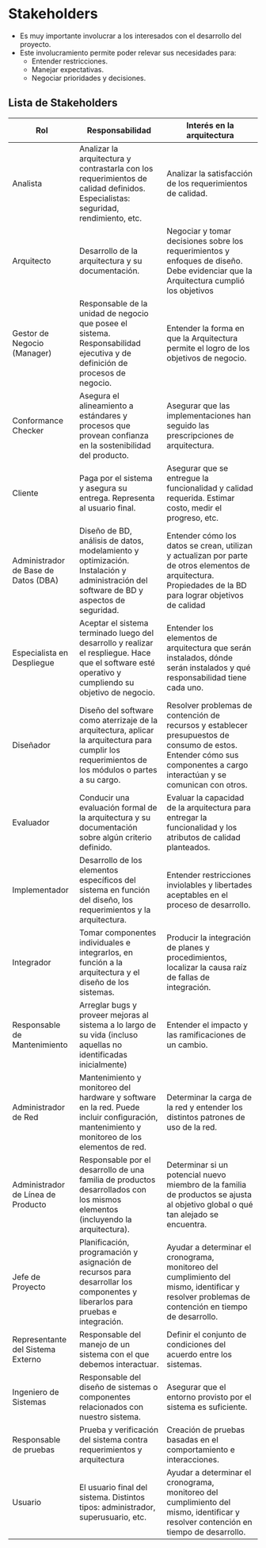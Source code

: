# Stakeholders

- Es muy importante involucrar a los interesados con el desarrollo del proyecto.
- Este involucramiento permite poder relevar sus necesidades para:
    - Entender restricciones.
    - Manejar expectativas.
    - Negociar prioridades y decisiones.

## Lista de Stakeholders

| Rol | Responsabilidad | Interés en la arquitectura |
|--------------|--------------|--------------|
| Analista | Analizar la arquitectura y contrastarla con los requerimientos de calidad definidos. Especialistas: seguridad, rendimiento, etc. | Analizar la satisfacción de los requerimientos de calidad.
| Arquitecto | Desarrollo de la arquitectura y su documentación.  | Negociar y tomar decisiones sobre los requerimientos y enfoques de diseño. Debe evidenciar que la Arquitectura cumplió los objetivos |
| Gestor de Negocio (Manager)  | Responsable de la unidad de negocio que posee el sistema. Responsabilidad ejecutiva y de definición de procesos de negocio. | Entender la forma en que la Arquitectura permite el logro de los objetivos de negocio. |
| Conformance Checker | Asegura el alineamiento a estándares y procesos que provean confianza en la sostenibilidad del producto. | Asegurar que las implementaciones han seguido las prescripciones de arquitectura. |
| Cliente | Paga por el sistema y asegura su entrega. Representa al usuario final. | Asegurar que se entregue la funcionalidad y calidad requerida. Estimar costo, medir el progreso, etc. |
| Administrador de Base de Datos (DBA) | Diseño de BD, análisis de datos, modelamiento y optimización. Instalación y administración del software de BD y aspectos de seguridad. | Entender cómo los datos se crean, utilizan y actualizan por parte de otros elementos de arquitectura. Propiedades de la BD para lograr objetivos de calidad |
| Especialista en Despliegue | Aceptar el sistema terminado luego del desarrollo y realizar el respliegue. Hace que el software esté operativo y cumpliendo su objetivo de negocio. | Entender los elementos de arquitectura que serán instalados, dónde serán instalados y qué responsabilidad tiene cada uno.
| Diseñador | Diseño del software como aterrizaje de la arquitectura, aplicar la arquitectura para cumplir los requerimientos de los módulos o partes a su cargo. | Resolver problemas de contención de recursos y establecer presupuestos de consumo de estos. Entender cómo sus componentes a cargo interactúan y se comunican con otros.|
| Evaluador | Conducir una evaluación formal de la arquitectura y su documentación sobre algún criterio definido. | Evaluar la capacidad de la arquitectura para entregar la funcionalidad y los atributos de calidad planteados. |
| Implementador | Desarrollo de los elementos específicos del sistema en función del diseño, los requerimientos y la arquitectura. | Entender restricciones inviolables y libertades aceptables en el proceso de desarrollo. |
| Integrador | Tomar componentes individuales e integrarlos, en función a la arquitectura y el diseño de los sistemas. | Producir la integración de planes y procedimientos, localizar la causa raíz de fallas de integración. |
| Responsable de Mantenimiento | Arreglar bugs y proveer mejoras al sistema a lo largo de su vida (incluso aquellas no identificadas inicialmente) | Entender el impacto y las ramificaciones de un cambio. |
| Administrador de Red | Mantenimiento y monitoreo del hardware y software en la red. Puede incluir configuración, mantenimiento y monitoreo de los elementos de red. | Determinar la carga de la red y entender los distintos patrones de uso de la red. |
| Administrador de Línea de Producto | Responsable por el desarrollo de una familia de productos desarrollados con los mismos elementos (incluyendo la arquitectura). | Determinar si un potencial nuevo miembro de la familia de productos se ajusta al objetivo global o qué tan alejado se encuentra. |
| Jefe de Proyecto | Planificación, programación y asignación de recursos para desarrollar los componentes y liberarlos para pruebas e integración. | Ayudar a determinar el cronograma, monitoreo del cumplimiento del mismo, identificar y resolver problemas de contención en tiempo de desarrollo. |
| Representante del Sistema Externo | Responsable del manejo de un sistema con el que debemos interactuar. | Definir el conjunto de condiciones del acuerdo entre los sistemas. |
| Ingeniero de Sistemas | Responsable del diseño de sistemas o componentes relacionados con nuestro sistema. | Asegurar que el entorno provisto por el sistema es suficiente. |
| Responsable de pruebas | Prueba y verificación del sistema contra requerimientos y arquitectura | Creación de pruebas basadas en el comportamiento e interacciones. | 
| Usuario | El usuario final del sistema. Distintos tipos: administrador, superusuario, etc. | Ayudar a determinar el cronograma, monitoreo del cumplimiento del mismo, identificar y resolver contención en tiempo de desarrollo. | 
